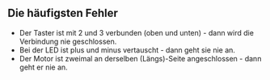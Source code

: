## Die häufigsten Fehler

- Der Taster ist mit 2 und 3 verbunden (oben und unten) - dann wird die Verbindung nie geschlossen.
- Bei der LED ist plus und minus vertauscht - dann geht sie nie an.
- Der Motor ist zweimal an derselben (Längs)-Seite angeschlossen - dann geht er nie an.
